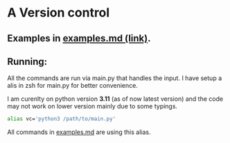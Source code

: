 # A Version control

## Examples in [examples.md (link)](examples.md).

## Running:

All the commands are run via main.py that handles the input.
I have setup a alis in zsh for main.py for better convenience.

I am curenlty on python version **3.11** (as of now latest version) and the code may not work on lower version mainly due to some typings.

``` bash
alias vc='python3 /path/to/main.py'
```

All commands in [examples.md](examples.md) are using this alias.
